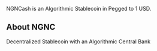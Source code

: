 NGNCash is an Algorithmic Stablecoin in Pegged to 1 USD.

## About NGNC

Decentralized Stablecoin with an Algorithmic Central Bank
